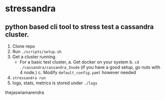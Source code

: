 # stressandra
## python based cli tool to stress test a cassandra cluster.

1. Clone repo
2. Run `./scripts/setup.sh`
3. Get a cluster running.
    - For a basic test cluster,
    a. Get docker on your system
    b. `cd ./cassandra/cassandra_3node` (if you have a good setup, go nuts with 4 node.)
    c. Modify `default_config.yaml` however needed
4. `stressandra run`
5. logs, stats, metrics is stored under `./logs`

thejaswiamarendra